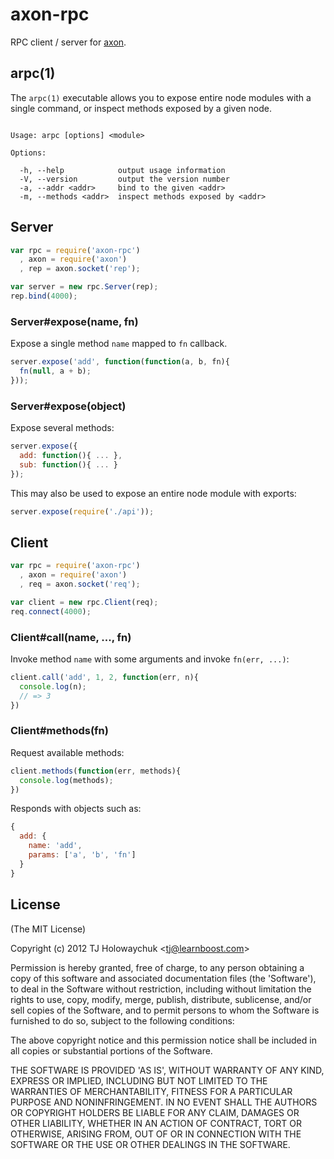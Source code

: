 
# axon-rpc

  RPC client / server for [axon](https://github.com/visionmedia/axon).

## arpc(1)

  The `arpc(1)` executable allows you to expose entire
  node modules with a single command, or inspect
  methods exposed by a given node.

```

Usage: arpc [options] <module>

Options:

  -h, --help            output usage information
  -V, --version         output the version number
  -a, --addr <addr>     bind to the given <addr>
  -m, --methods <addr>  inspect methods exposed by <addr>

```

## Server

```js
var rpc = require('axon-rpc')
  , axon = require('axon')
  , rep = axon.socket('rep');

var server = new rpc.Server(rep);
rep.bind(4000);
```

### Server#expose(name, fn)

  Expose a single method `name` mapped to `fn` callback.

```js
server.expose('add', function(function(a, b, fn){
  fn(null, a + b);
}));
```

### Server#expose(object)

  Expose several methods:

```js
server.expose({
  add: function(){ ... },
  sub: function(){ ... }
});
```

  This may also be used to expose
  an entire node module with exports:

```js
server.expose(require('./api'));
```

## Client

```js
var rpc = require('axon-rpc')
  , axon = require('axon')
  , req = axon.socket('req');

var client = new rpc.Client(req);
req.connect(4000);
```

### Client#call(name, ..., fn)

  Invoke method `name` with some arguments and invoke `fn(err, ...)`:

```js
client.call('add', 1, 2, function(err, n){
  console.log(n);
  // => 3
})
```

### Client#methods(fn)

  Request available methods:

```js
client.methods(function(err, methods){
  console.log(methods);
})
```

  Responds with objects such as:

```js
{
  add: {
    name: 'add',
    params: ['a', 'b', 'fn']
  }
}
```

## License 

(The MIT License)

Copyright (c) 2012 TJ Holowaychuk &lt;tj@learnboost.com&gt;

Permission is hereby granted, free of charge, to any person obtaining
a copy of this software and associated documentation files (the
'Software'), to deal in the Software without restriction, including
without limitation the rights to use, copy, modify, merge, publish,
distribute, sublicense, and/or sell copies of the Software, and to
permit persons to whom the Software is furnished to do so, subject to
the following conditions:

The above copyright notice and this permission notice shall be
included in all copies or substantial portions of the Software.

THE SOFTWARE IS PROVIDED 'AS IS', WITHOUT WARRANTY OF ANY KIND,
EXPRESS OR IMPLIED, INCLUDING BUT NOT LIMITED TO THE WARRANTIES OF
MERCHANTABILITY, FITNESS FOR A PARTICULAR PURPOSE AND NONINFRINGEMENT.
IN NO EVENT SHALL THE AUTHORS OR COPYRIGHT HOLDERS BE LIABLE FOR ANY
CLAIM, DAMAGES OR OTHER LIABILITY, WHETHER IN AN ACTION OF CONTRACT,
TORT OR OTHERWISE, ARISING FROM, OUT OF OR IN CONNECTION WITH THE
SOFTWARE OR THE USE OR OTHER DEALINGS IN THE SOFTWARE.